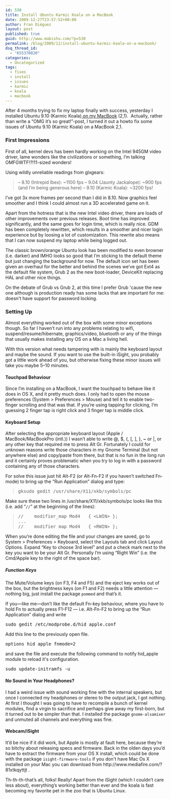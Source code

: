 ```yaml
---
id: 530
title: Install Ubuntu Karmic Koala on a MacBook
date: 2009-12-27T23:57:52+00:00
author: Fran Diéguez
layout: post
published: true
guid: http://www.mabishu.com/?p=530
permalink: /blog/2009/12/install-ubuntu-karmic-koala-on-a-macbook/
dsq_thread_id:
  - "655370820"
categories:
  - Uncategorized
tags:
  - fixes
  - install
  - issues
  - karmic
  - koala
  - macbook
---
```

<div>

After 4 months trying to fix my laptop finally with success, yesterday I installed Ubuntu 9.10 (Karmic Koala)<a title="Building Linux Kernel for Macbook 2,1" href="http://www.mabishu.com/blog/2007/09/22/cocinando-el-kernel-linux-para-macbook-core-2-duo/"> on my MacBook</a> (2,1).  Actually, rather than write a “OMG it’s so great!”-post, I turned it out a howto fix some issues of Ubuntu 9.10 (Karmic Koala) on a MacBook 2,1.
<h3>First Impressions</h3>
First of all, kernel devs has been hardly working on the Intel 945GM video driver, lame wonders like the civilizations or something, I’m talking OMFGWTF!?!11-sized wonders!

Using wildly unreliable readings from glxgears:
<blockquote>– 8.10 (Intrepid Ibex): ~1100 fps
– 9.04 (Jaunty Jackalope): ~900 fps (and I’m being generous here)
– 9.10 (Karmic Koala): ~3200 fps!</blockquote>
I’ve got 3x more frames per second than I did in 8.10. Now graphics feel smoother and I think I could almost run a 3D accelerated game on it.

Apart from the hotness that is the new Intel video driver, there are loads of other improvements over previous releases. Boot time has improved significantly, and the same goes for login time, which is really nice. GDM has been completely rewritten, which results in a smoother and nicer login experience but by loosing a lot of customization. This rewrite also means that I can now suspend my laptop while being logged out.

The classic brown/orange Ubuntu look has been modified to even browner (i.e. darker) and IMHO looks so good that I’m sticking to the default theme but just changing the background for now. The default icon set has been given an overhaul for the better and behind the scenes we’ve got Ext4 as the default file system, Grub 2 as the new boot-loader, DeviceKit replacing HAL and other nice things.

On the debate of Grub vs Grub 2, at this time I prefer Grub 'cause the new one although is production ready has some lacks that are important for me: doesn't have support for password locking.
<h3>Setting Up</h3>
Almost everything worked out of the box with some minor exceptions though. So far I haven’t run into any problems relating to wifi, suspend/resume/hibernate, graphics/video, bluetooth or any of the things that usually makes installing any OS on a Mac a living hell.

With this version what needs tampering with is mainly the keyboard layout and maybe the sound. If you want to use the built-in iSight, you probably got a little work ahead of you, but otherwise fixing these minor issues will take you maybe 5–10 minutes.
<h4>Touchpad Behaviour</h4>
Since I’m installing on a MacBook, I want the touchpad to behave like it does in OS X, and it pretty much does. I only had to open the mouse preferences (System > Preferences > Mouse) and tell it to enable two-finger scrolling and that was that. If you’re using tapping for clicking, I’m guessing 2 finger tap is right click and 3 finger tap is middle click.
<h4>Keyboard Setup</h4>
After selecting the appropriate keyboard layout (Apple / MacBook/MacBookPro (intl.)) I wasn’t able to write @, $, {, [, ], }, ~ or |, or any other key that required me to press Alt Gr. Fortunately I could for unknown reasons write those characters in my Gnome Terminal (but not anywhere else) and copy/paste from there, but that is no fun in the long run and it certainly proves problematic when you try to log in with a password containing any of those characters.

For solve this issue just hit Alt-F2 (or Alt-Fn-F2 if you haven’t switched Fn-mode) to bring up the “Run Application” dialog and type:
<blockquote>
<pre>gksudo gedit /usr/share/X11/xkb/symbols/pc</pre>
</blockquote>
Make sure these two lines in /usr/share/X11/xkb/symbols/pc looks like this (i.e. add “<code>//</code>” at the beginning of the lines):
<blockquote>
<pre>//    modifier_map Mod4   { &lt;LWIN> };
...
//    modifier_map Mod4   { &lt;RWIN> };</pre>
</blockquote>
When you’re done editing the file and your changes are saved, go to System > Preferences > Keyboard, select the Layouts tab and click Layout Options. Expand “Key to choose 3rd level” and put a check mark next to the key you want to be your Alt Gr. Personally I’m using “Right Win” (i.e. the Cmd/Apple key to the right of the space bar).
<h5>Function Keys</h5>
The Mute/Volume keys (on F3, F4 and F5) and the eject key works out of the box, but the brightness keys (on F1 and F2) needs a little attention — nothing big, just install the package <code>pommed</code> and that’s it.

If you—like me—don’t like the default Fn-key behaviour, where you have to hold Fn to actually press F1-F12 — i.e. Alt-Fn-F2 to bring up the “Run Application” dialog and write
<pre>sudo gedit /etc/modprobe.d/hid_apple.conf</pre>
Add this line to the previously open file.
<pre>options hid_apple fnmode=2</pre>
and save the file and execute the following command to notify hid_apple module to reload it's configuration.
<pre>sudo update-initramfs -u</pre>
<h4>No Sound in Your Headphones?</h4>
I had a weird issue with sound working fine with the internal speakers, but once I connected my headphones or stereo to the output jack, I got nothing. At first I thought I was going to have to recompile a bunch of kernel modules, find a virgin to sacrifice and perhaps give away my first-born, but it turned out to be simpler than that. I installed the package <code>gnome-alsamixer</code> and unmuted all channels and everything was fine.
<h4>Webcam/iSight</h4>
It’d be nice if it did work, but Apple is mostly at fault here, because they’re so bitchy about releasing specs and firmware. Back in the olden days you’d have to extract the firmware from your OS X install, which could be done with the package <code>isight-firmware-tools</code> if you don't have Mac Os X installed on your Mac you can download from http://www.mediafire.com/?81xtkqyttjt .

Th-th-th-that’s all, folks! Really! Apart from the iSight (which I couldn’t care less about), everything’s working better than ever and the koala is fast becoming my favorite pet in the zoo that is Ubuntu Linux.

</div>

